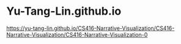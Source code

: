 # Yu-Tang-Lin.github.io
https://yu-tang-lin.github.io/CS416-Narrative-Visualization/CS416-Narrative-Visualization/CS416-Narrative-Visualization-0
